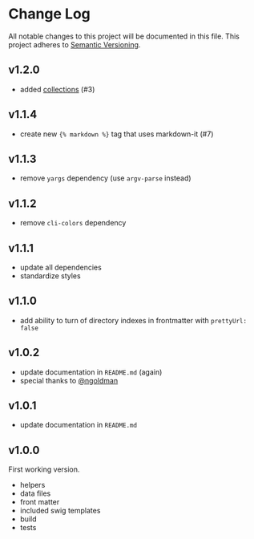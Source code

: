 # Change Log

All notable changes to this project will be documented in this file.
This project adheres to [Semantic Versioning](http://semver.org/).

## v1.2.0
- added [collections](https://github.com/paulcpederson/static-site/tree/collections#collections) (#3)

## v1.1.4
- create new `{% markdown %}` tag that uses markdown-it (#7)

## v1.1.3
- remove `yargs` dependency (use `argv-parse` instead)

## v1.1.2

- remove `cli-colors` dependency

## v1.1.1

- update all dependencies
- standardize styles

## v1.1.0

- add ability to turn of directory indexes in frontmatter with `prettyUrl: false`

## v1.0.2

- update documentation in `README.md` (again)
- special thanks to [@ngoldman](https://github.com/ngoldman)

## v1.0.1

- update documentation in `README.md`

## v1.0.0

First working version.
- helpers
- data files
- front matter
- included swig templates
- build
- tests
